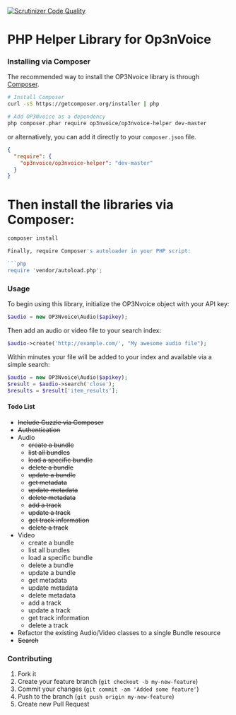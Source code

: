 [![Scrutinizer Code Quality](https://scrutinizer-ci.com/g/OP3Nvoice/op3nvoice-php/badges/quality-score.png?s=461ba0663e453941a097d9b8049ba865c4512617)](https://scrutinizer-ci.com/g/OP3Nvoice/op3nvoice-php/)

PHP Helper Library for Op3nVoice
=============

### Installing via Composer

The recommended way to install the OP3Nvoice library is through [Composer](http://getcomposer.org).

```bash
# Install Composer
curl -sS https://getcomposer.org/installer | php

# Add OP3Nvoice as a dependency
php composer.phar require op3nvoice/op3nvoice-helper dev-master
```

or alternatively, you can add it directly to your `composer.json` file.

```json
{
  "require": {
    "op3nvoice/op3nvoice-helper": "dev-master"
  }
}
```

# Then install the libraries via Composer:
```bash
composer install

Finally, require Composer's autoloader in your PHP script:

```php
require 'vendor/autoload.php';
```

### Usage

To begin using this library, initialize the OP3Nvoice object with your API key:

```php
$audio = new OP3Nvoice\Audio($apikey);
```

Then add an audio or video file to your search index:

```php
$audio->create('http://example.com/', "My awesome audio file");
```

Within minutes your file will be added to your index and available via a simple search:

```php
$audio = new OP3Nvoice\Audio($apikey);
$result = $audio->search('close');
$results = $result['item_results'];
```

#### Todo List

* ~~Include Guzzle via Composer~~
* ~~Authentication~~
* Audio
  * ~~create a bundle~~
  * ~~list all bundles~~
  * ~~load a specific bundle~~
  * ~~delete a bundle~~
  * ~~update a bundle~~
  * ~~get metadata~~
  * ~~update metadata~~
  * ~~delete metadata~~
  * ~~add a track~~
  * ~~update a track~~
  * ~~get track information~~
  * ~~delete a track~~
* Video
  * create a bundle
  * list all bundles
  * load a specific bundle
  * delete a bundle
  * update a bundle
  * get metadata
  * update metadata
  * delete metadata
  * add a track
  * update a track
  * get track information
  * delete a track
* Refactor the existing Audio/Video classes to a single Bundle resource
* ~~Search~~

### Contributing

1. Fork it
2. Create your feature branch (`git checkout -b my-new-feature`)
3. Commit your changes (`git commit -am 'Added some feature'`)
4. Push to the branch (`git push origin my-new-feature`)
5. Create new Pull Request
